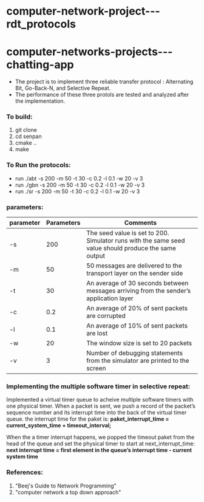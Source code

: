 # computer-network-project---rdt_protocols
# computer-networks-projects---chatting-app
* The project is to implement three reliable transfer protocol : Alternating Bit, Go-Back-N, and Selective Repeat.
* The performance of these three protols are tested and analyzed after the implementation.


### To build:
1. git clone
2. cd senpan
3. cmake ..
4. make

### To Run the protocols:
 * run ./abt -s 200 -m 50 -t 30 -c 0.2 -l 0.1 -w 20 -v 3
 * run ./gbn -s 200 -m 50 -t 30 -c 0.2 -l 0.1 -w 20 -v 3
 * run ./sr -s 200 -m 50 -t 30 -c 0.2 -l 0.1 -w 20 -v 3

### parameters:
| parameter       | Parameters    | Comments |
| ------------- | ------------- | ------------- |
| -s            | 200           |The seed value is set to 200. Simulator runs with the same seed value should produce the same output |
| -m           | 50           |50 messages are delivered to the transport layer on the sender side|
| -t            | 30            |An average of 30 seconds between messages arriving from the sender’s application layer |
| -c            | 0.2            |An average of 20% of sent packets are corrupted |
| -l            | 0.1            |An average of 10% of sent packets are lost |
| -w            | 20            |The window size is set to 20 packets |
| -v            | 3            |Number of debugging statements from the simulator are printed to the screen|

### Implementing the multiple software timer in selective repeat:
Implemented a virtual timer queue to acheive multiple software timers with one physical timer. 
When a packet is sent, we push a record of the packet’s sequence number and its interrupt time into the back of the virtual timer queue. the interrupt time for the paket is:
**paket_interrupt_time = current_system_time + timeout_interval;**

When the a timer interrupt happens, we popped the timeout paket from the head of the queue and set the physical timer to start at next_interrupt_time:
 **next interrupt time = first element in the queue’s interrupt time - current system time**
 

### References:
1. "Beej's Guide to Network Programming"
2. "computer network a top down approach"
